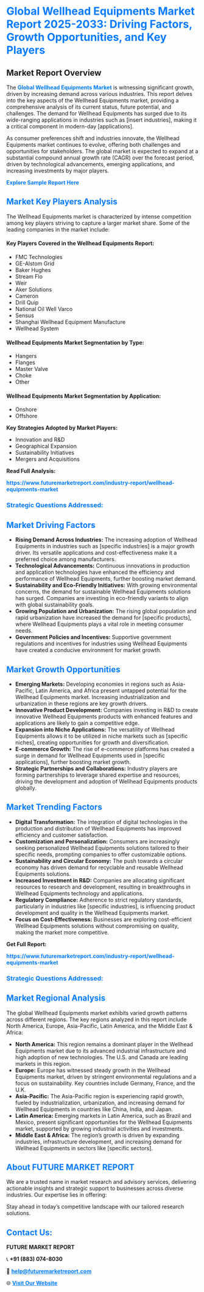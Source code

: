 <h1 style="color: #007BFF;">Global Wellhead Equipments Market Report 2025-2033: Driving Factors, Growth Opportunities, and Key Players</h1>

<section id="overview">
<h2>Market Report Overview</h2>
<p>The <a href="https://www.futuremarketreport.com/industry-report/wellhead-equipments-market" style="color: #007BFF; text-decoration: none;"><strong>Global Wellhead Equipments Market</strong></a> is witnessing significant growth, driven by increasing demand across various industries. This report delves into the key aspects of the Wellhead Equipments market, providing a comprehensive analysis of its current status, future potential, and challenges. The demand for Wellhead Equipments has surged due to its wide-ranging applications in industries such as [insert industries], making it a critical component in modern-day [applications].</p>
<p>As consumer preferences shift and industries innovate, the Wellhead Equipments market continues to evolve, offering both challenges and opportunities for stakeholders. The global market is expected to expand at a substantial compound annual growth rate (CAGR) over the forecast period, driven by technological advancements, emerging applications, and increasing investments by major players.</p>
</section>

<section id="overview">
<p><a href="https://www.futuremarketreport.com/request-sample/reportId=109748" style="color: #007BFF; text-decoration: none;"><strong>Explore Sample Report Here</strong></a></p>
</section>

<section id="key-players">
<h2 style="color: #007BFF;">Market Key Players Analysis</h2>
<p>The Wellhead Equipments market is characterized by intense competition among key players striving to capture a larger market share. Some of the leading companies in the market include:</p>
<h4>Key Players Covered in the Wellhead Equipments Report:</h4>
<ul><li>FMC Technologies</li><li>GE-Alstom Grid</li><li>Baker Hughes</li><li>Stream Flo</li><li>Weir</li><li>Aker Solutions</li><li>Cameron</li><li>Drill Quip</li><li>National Oil Well Varco</li><li>Sensus</li><li>Shanghai Wellhead Equipment Manufacture</li><li>Wellhead System</li></ul>
<h4>Wellhead Equipments Market Segmentation by Type:</h4>
<ul><li>Hangers</li><li>Flanges</li><li>Master Valve</li><li>Choke</li><li>Other</li></ul>

<h4>Wellhead Equipments Market Segmentation by Application:</h4>
<ul><li>Onshore</li><li>Offshore</li></ul>
<p><strong>Key Strategies Adopted by Market Players:</strong></p>
<ul>
<li>Innovation and R&D</li>
<li>Geographical Expansion</li>
<li>Sustainability Initiatives</li>
<li>Mergers and Acquisitions</li>
</ul>
</section>

<section>
<p><strong>Read Full Analysis: </strong></p><a href="https://www.futuremarketreport.com/industry-report/wellhead-equipments-market" style="color: #007BFF; text-decoration: none;"><strong>https://www.futuremarketreport.com/industry-report/wellhead-equipments-market</strong></a>
<h3 style="color: #007BFF;">Strategic Questions Addressed:</h3>
</section>

<section id="driving-factors">
<h2 style="color: #007BFF;">Market Driving Factors</h2>
<ul>
<li><strong>Rising Demand Across Industries:</strong> The increasing adoption of Wellhead Equipments in industries such as [specific industries] is a major growth driver. Its versatile applications and cost-effectiveness make it a preferred choice among manufacturers.</li>
<li><strong>Technological Advancements:</strong> Continuous innovations in production and application technologies have enhanced the efficiency and performance of Wellhead Equipments, further boosting market demand.</li>
<li><strong>Sustainability and Eco-Friendly Initiatives:</strong> With growing environmental concerns, the demand for sustainable Wellhead Equipments solutions has surged. Companies are investing in eco-friendly variants to align with global sustainability goals.</li>
<li><strong>Growing Population and Urbanization:</strong> The rising global population and rapid urbanization have increased the demand for [specific products], where Wellhead Equipments plays a vital role in meeting consumer needs.</li>
<li><strong>Government Policies and Incentives:</strong> Supportive government regulations and incentives for industries using Wellhead Equipments have created a conducive environment for market growth.</li>
</ul>
</section>

<section id="growth-opportunities">
<h2 style="color: #007BFF;">Market Growth Opportunities</h2>
<ul>
<li><strong>Emerging Markets:</strong> Developing economies in regions such as Asia-Pacific, Latin America, and Africa present untapped potential for the Wellhead Equipments market. Increasing industrialization and urbanization in these regions are key growth drivers.</li>
<li><strong>Innovative Product Development:</strong> Companies investing in R&D to create innovative Wellhead Equipments products with enhanced features and applications are likely to gain a competitive edge.</li>
<li><strong>Expansion into Niche Applications:</strong> The versatility of Wellhead Equipments allows it to be utilized in niche markets such as [specific niches], creating opportunities for growth and diversification.</li>
<li><strong>E-commerce Growth:</strong> The rise of e-commerce platforms has created a surge in demand for Wellhead Equipments used in [specific applications], further boosting market growth.</li>
<li><strong>Strategic Partnerships and Collaborations:</strong> Industry players are forming partnerships to leverage shared expertise and resources, driving the development and adoption of Wellhead Equipments products globally.</li>
</ul>
</section>

<section id="trending-factors">
<h2 style="color: #007BFF;">Market Trending Factors</h2>
<ul>
<li><strong>Digital Transformation:</strong> The integration of digital technologies in the production and distribution of Wellhead Equipments has improved efficiency and customer satisfaction.</li>
<li><strong>Customization and Personalization:</strong> Consumers are increasingly seeking personalized Wellhead Equipments solutions tailored to their specific needs, prompting companies to offer customizable options.</li>
<li><strong>Sustainability and Circular Economy:</strong> The push towards a circular economy has driven demand for recyclable and reusable Wellhead Equipments solutions.</li>
<li><strong>Increased Investment in R&D:</strong> Companies are allocating significant resources to research and development, resulting in breakthroughs in Wellhead Equipments technology and applications.</li>
<li><strong>Regulatory Compliance:</strong> Adherence to strict regulatory standards, particularly in industries like [specific industries], is influencing product development and quality in the Wellhead Equipments market.</li>
<li><strong>Focus on Cost-Effectiveness:</strong> Businesses are exploring cost-efficient Wellhead Equipments solutions without compromising on quality, making the market more competitive.</li>
</ul>
</section>

<section>
<p><strong>Get Full Report: </strong></p><a href="https://www.futuremarketreport.com/industry-report/wellhead-equipments-market" style="color: #007BFF; text-decoration: none;"><strong>https://www.futuremarketreport.com/industry-report/wellhead-equipments-market</strong></a>
<h3 style="color: #007BFF;">Strategic Questions Addressed:</h3>
</section>


<section id="regional-analysis">
<h2 style="color: #007BFF;">Market Regional Analysis</h2>
<p>The global Wellhead Equipments market exhibits varied growth patterns across different regions. The key regions analyzed in this report include North America, Europe, Asia-Pacific, Latin America, and the Middle East & Africa:</p>
<ul>
<li><strong>North America:</strong> This region remains a dominant player in the Wellhead Equipments market due to its advanced industrial infrastructure and high adoption of new technologies. The U.S. and Canada are leading markets in this region.</li>
<li><strong>Europe:</strong> Europe has witnessed steady growth in the Wellhead Equipments market, driven by stringent environmental regulations and a focus on sustainability. Key countries include Germany, France, and the U.K.</li>
<li><strong>Asia-Pacific:</strong> The Asia-Pacific region is experiencing rapid growth, fueled by industrialization, urbanization, and increasing demand for Wellhead Equipments in countries like China, India, and Japan.</li>
<li><strong>Latin America:</strong> Emerging markets in Latin America, such as Brazil and Mexico, present significant opportunities for the Wellhead Equipments market, supported by growing industrial activities and investments.</li>
<li><strong>Middle East & Africa:</strong> The region’s growth is driven by expanding industries, infrastructure development, and increasing demand for Wellhead Equipments in sectors like [specific sectors].</li>
</ul>
</section>

<footer>
<h2 style="color: #007BFF;">About FUTURE MARKET REPORT</h2>
<p>We are a trusted name in market research and advisory services, delivering actionable insights and strategic support to businesses across diverse industries. Our expertise lies in offering:</p>

<p>Stay ahead in today’s competitive landscape with our tailored research solutions.</p>

<h2 style="color: #007BFF;">Contact Us:</h2>
<p><strong>FUTURE MARKET REPORT</strong></p>
<p>📞 <strong>+91 (883) 074-8030</strong></p>
<p>📧 <strong><a href="mailto:help@futuremarketreport.com" style="color: #007BFF;">help@futuremarketreport.com</a></strong></p>
<p>🌐 <strong><a href="https://www.futuremarketreport.com/" style="color: #007BFF;">Visit Our Website</a></strong></p>
</footer>